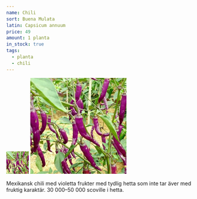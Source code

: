 ```yaml
---
name: Chili
sort: Buena Mulata
latin: Capsicum annuum
price: 49
amount: 1 planta
in_stock: true
tags:
  - planta
  - chili
---
```


<img src="/img/plant-chili-buena-mulata.jpg" width="60" data-srcset="1x, 1.5x, 2x" alt="Chili Buena Mulata" class="thumb">
<img src="/img/plant-chili-buena-mulata.jpg" width="256" data-srcset="1x, 1.5x, 2x" alt="Chili Buena Mulata">

Mexikansk chili med violetta frukter med tydlig hetta som inte tar äver med fruktig karaktär. 30 000–50 000 scoville i hetta.